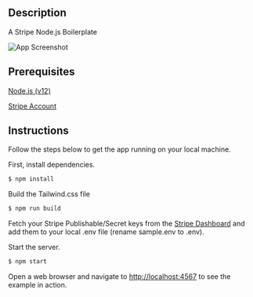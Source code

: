 ## Description

A Stripe Node.js Boilerplate

![App Screenshot](public/img/screenshot.png)

## Prerequisites
[Node.js (v12)](https://nodejs.org/en/)

[Stripe Account](https://dashboard.stripe.com/register)

## Instructions

Follow the steps below to get the app running on your local machine.

First, install dependencies.

```bash
$ npm install
```

Build the Tailwind.css file
```bash
$ npm run build
```

Fetch your Stripe Publishable/Secret keys from the [Stripe Dashboard](https://dashboard.stripe.com/account/apikeys) and add them to your local .env file (rename sample.env to .env).

Start the server.

```bash
$ npm start
```

Open a web browser and navigate to [http://localhost:4567](http://127.0.0.1:4567)
to see the example in action.
